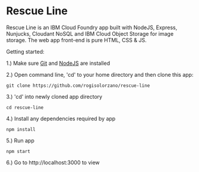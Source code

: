 # Rescue Line

Rescue Line is an IBM Cloud Foundry app built with NodeJS, Express, Nunjucks, Cloudant NoSQL and IBM Cloud Object Storage for image storage.
The web app front-end is pure HTML, CSS & JS.

Getting started:

1.) Make sure [Git](https://git-scm.com/downloads) and [NodeJS](https://nodejs.org/en/) are installed

2.) Open command line, 'cd' to your home directory and then clone this app:
```
git clone https://github.com/rogisolorzano/rescue-line
```
3.) 'cd' into newly cloned app directory
```
cd rescue-line
```
4.) Install any dependencies required by app
```
npm install
```
5.) Run app
```
npm start
```
6.) Go to http://localhost:3000 to view
